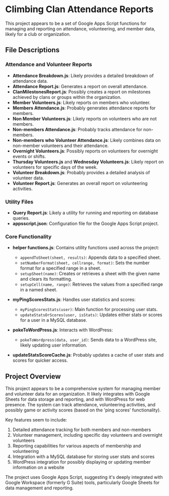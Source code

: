 # Climbing Clan Attendance Reports

This project appears to be a set of Google Apps Script functions for managing and reporting on attendance, volunteering, and member data, likely for a club or organization.

## File Descriptions

### Attendance and Volunteer Reports

- **Attendance Breakdown.js**: Likely provides a detailed breakdown of attendance data.
- **Attendance Report.js**: Generates a report on overall attendance.
- **ClanMilestonesReport.js**: Possibly creates a report on milestones achieved by clans or groups within the organization.
- **Member Volunteers.js**: Likely reports on members who volunteer.
- **Members Attendance.js**: Probably generates attendance reports for members.
- **Non Member Volunteers.js**: Likely reports on volunteers who are not members.
- **Non-members Attendance.js**: Probably tracks attendance for non-members.
- **Non-members who Volunteer Attendance.js**: Likely combines data on non-member volunteers and their attendance.
- **Overnight Volunteers.js**: Possibly reports on volunteers for overnight events or shifts.
- **Thursday Volunteers.js** and **Wednesday Volunteers.js**: Likely report on volunteers for specific days of the week.
- **Volunteer Breakdown.js**: Probably provides a detailed analysis of volunteer data.
- **Volunteer Report.js**: Generates an overall report on volunteering activities.

### Utility Files

- **Query Report.js**: Likely a utility for running and reporting on database queries.
- **appsscript.json**: Configuration file for the Google Apps Script project.

### Core Functionality

- **helper functions.js**: Contains utility functions used across the project:
  - `appendToSheet(sheet, results)`: Appends data to a specified sheet.
  - `setNumberFormat(sheet, cellrange, format)`: Sets the number format for a specified range in a sheet.
  - `setupSheet(name)`: Creates or retrieves a sheet with the given name and clears its formatting.
  - `setupCell(name, range)`: Retrieves the values from a specified range in a named sheet.

- **myPingScoresStats.js**: Handles user statistics and scores:
  - `myPingScoresStats(user)`: Main function for processing user stats.
  - `updateStatsOrScores(user, isStats)`: Updates either stats or scores for a user in a MySQL database.

- **pokeToWordPress.js**: Interacts with WordPress:
  - `pokeToWordpress(data, user_id)`: Sends data to a WordPress site, likely updating user information.

- **updateStatsScoreCache.js**: Probably updates a cache of user stats and scores for quicker access.

## Project Overview

This project appears to be a comprehensive system for managing member and volunteer data for an organization. It likely integrates with Google Sheets for data storage and reporting, and with WordPress for web presence. The system can track attendance, volunteering activities, and possibly game or activity scores (based on the 'ping scores' functionality).

Key features seem to include:
1. Detailed attendance tracking for both members and non-members
2. Volunteer management, including specific day volunteers and overnight volunteers
3. Reporting capabilities for various aspects of membership and volunteering
4. Integration with a MySQL database for storing user stats and scores
5. WordPress integration for possibly displaying or updating member information on a website

The project uses Google Apps Script, suggesting it's deeply integrated with Google Workspace (formerly G Suite) tools, particularly Google Sheets for data management and reporting.

